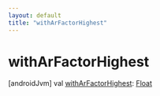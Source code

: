 ```yaml
---
layout: default
title: "withArFactorHighest"
---
```


# withArFactorHighest

[androidJvm]
val [withArFactorHighest](with-ar-factor-highest.md): [Float](https://kotlinlang.org/api/core/kotlin-stdlib/kotlin/-float/index.html)